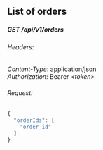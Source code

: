 ## List of orders
##### GET /api/v1/orders

###### Headers:
*Content-Type*: application/json<br>
*Authorization*: Bearer *&lt;token>*

###### Request:
```js
{
  "orderIds": [
    "order_id"    
  ]
}
```
